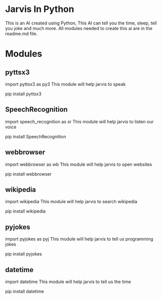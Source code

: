 # Jarvis In Python
This is an AI created using Python, This AI can tell you the time, sleep, tell you joke and much more. All modules needed to create this ai are in the readme.md file.

# Modules
## pyttsx3
import pyttsx3 as py3
This module will help jarvis to speak

pip install pyttsx3

## SpeechRecognition
import speech_recognition as sr
This module will help jarvis to listen our voice 

pip install SpeechRecognition

## webbrowser
import webbrowser as wb
This module will help jarvis to open websites

pip install webbrowser

## wikipedia
import wikipedia
This module will help jarvis to search wikipedia

pip install wikipedia

## pyjokes
import pyjokes as pyj
This module will help jarvis to tell us programming jokes

pip install pyjokes

## datetime
import datetime
This module will help jarvis to tell us the time

pip install datetime
